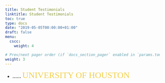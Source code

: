 ```yaml
---
title: Student Testimonials
linktitle: Student Testimonials
toc: true
type: docs
date: "2019-05-05T00:00:00+01:00"
draft: false
menu:
  cscc:
    weight: 4

# Prev/next pager order (if `docs_section_pager` enabled in `params.toml`)
weight: 3
---
```


- **......**
  <span style="color: #f2cf4a; font-family: Babas; font-size: 2em;">UNIVERSITY OF HOUSTON</span>